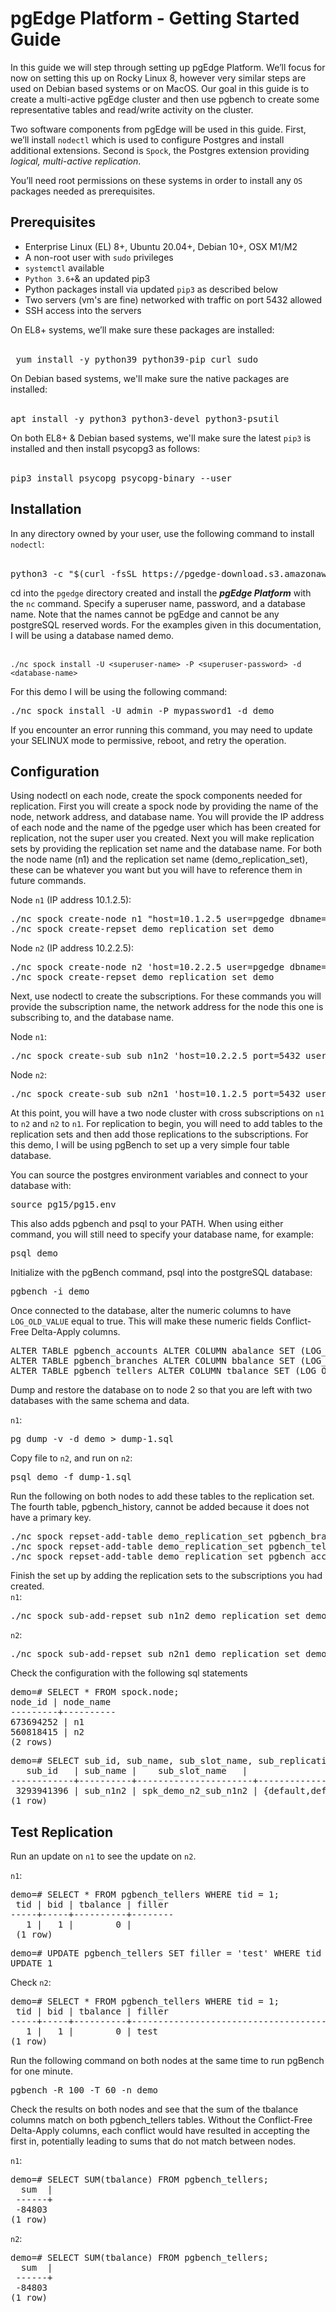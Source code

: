# pgEdge Platform - Getting Started Guide

In this guide we will step through setting up pgEdge Platform. We’ll focus for now on setting this up on Rocky Linux 8, however very similar steps are used on Debian based systems or on MacOS. Our goal in this guide is to create a multi-active pgEdge cluster and then use pgbench to create some representative tables and read/write activity on the cluster.

Two software components from pgEdge will be used in this guide. First, we’ll install `nodectl` which is used to configure Postgres and install additional extensions. Second is `Spock`, the Postgres extension providing *logical, multi-active replication*.

You’ll need root permissions on these systems in order to install any `OS` packages needed as prerequisites.

## Prerequisites
- Enterprise Linux (EL) 8+, Ubuntu 20.04+, Debian 10+, OSX M1/M2
- A non-root user with `sudo` privileges
- `systemctl` available
- `Python 3.6+`& an updated pip3
- Python packages install via updated `pip3` as described below
- Two servers (vm's are fine) networked with traffic on port 5432 allowed
- SSH access into the servers

On EL8+ systems, we’ll make sure these packages are installed:<br><br>
<pre>
 yum install -y python39 python39-pip curl sudo
</pre>

On Debian based systems, we'll make sure the native packages are installed:<br><br>
<pre>
apt install -y python3 python3-devel python3-psutil
</pre>

On both EL8+ & Debian based systems, we'll make sure the latest `pip3` is installed and
then install psycopg3 as follows:<br><br>
<pre>
pip3 install psycopg psycopg-binary --user
</pre>

## Installation
In any directory owned by your user, use the following command to install `nodectl`:<br><br>
<pre>
python3 -c "$(curl -fsSL https://pgedge-download.s3.amazonaws.com/REPO/install.py)"
</pre>

cd into the `pgedge` directory created and install the ***pgEdge Platform*** with the `nc` command. Specify a superuser name, password, and a database name. Note that the names cannot be pgEdge and cannot be any postgreSQL reserved words. For the examples given in this documentation, I will be using a database named demo.<br><br>
```
./nc spock install -U <superuser-name> -P <superuser-password> -d <database-name>
```

For this demo I will be using the following command:
<pre>
./nc spock install -U admin -P mypassword1 -d demo
</pre>


If you encounter an error running this command, you may need to update your SELINUX mode to permissive, reboot, and retry the operation.

## Configuration 
Using nodectl on each node, create the spock components needed for replication. First you will create a spock node by providing the name of the node, network address, and database name. You will provide the IP address of each node and the name of the pgedge user which has been created for replication, not the super user you created. Next you will make replication sets by providing the replication set name and the database name. For both the node name (n1) and the replication set name (demo_replication_set), these can be whatever you want but you will have to reference them in future commands.

Node `n1` (IP address 10.1.2.5):
<pre>
./nc spock create-node n1 "host=10.1.2.5 user=pgedge dbname=demo" demo
./nc spock create-repset demo_replication_set demo
</pre>

Node `n2` (IP address 10.2.2.5):
<pre>
./nc spock create-node n2 'host=10.2.2.5 user=pgedge dbname=demo' demo
./nc spock create-repset demo_replication_set demo
</pre>

Next, use nodectl to create the subscriptions. For these commands you will provide the subscription name, the network address for the node this one is subscribing to, and the database name.

Node `n1`:
<pre>
./nc spock create-sub sub_n1n2 'host=10.2.2.5 port=5432 user=pgedge dbname=demo' demo
</pre>

Node `n2`:
<pre>
./nc spock create-sub sub_n2n1 'host=10.1.2.5 port=5432 user=pgedge dbname=demo' demo
</pre>

At this point, you will have a two node cluster with cross subscriptions on `n1` to `n2` and `n2` to `n1`. For replication to begin, you will need to add tables to the replication sets and then add those replications to the subscriptions. For this demo, I will be using pgBench to set up a very simple four table database.

You can source the postgres environment variables and connect to your database with:
<pre>
source pg15/pg15.env
</pre>

This also adds pgbench and psql to your PATH. When using either command, you will still need to specify your database name, for example:
<pre>
psql demo
</pre>

Initialize with the pgBench command, psql into the postgreSQL database:
<pre>
pgbench -i demo
</pre>
 
Once connected to the database, alter the numeric columns to have `LOG_OLD_VALUE` equal to true.  This will make these numeric fields Conflict-Free Delta-Apply columns.
<pre>
ALTER TABLE pgbench_accounts ALTER COLUMN abalance SET (LOG_OLD_VALUE=true);
ALTER TABLE pgbench_branches ALTER COLUMN bbalance SET (LOG_OLD_VALUE=true);
ALTER TABLE pgbench_tellers ALTER COLUMN tbalance SET (LOG_OLD_VALUE=true);
</pre>

Dump and restore the database on to node 2 so that you are left with two databases with the same schema and data.<br> 

`n1`:
<pre>
pg_dump -v -d demo > dump-1.sql
</pre>

Copy file to `n2`, and run on `n2`:
<pre>
psql demo -f dump-1.sql
</pre>

Run the following on both nodes to add these tables to the replication set. The fourth table, pgbench_history, cannot be added because it does not have a primary key.
<pre>
./nc spock repset-add-table demo_replication_set pgbench_branches demo
./nc spock repset-add-table demo_replication_set pgbench_tellers demo
./nc spock repset-add-table demo_replication_set pgbench_accounts demo
</pre>

Finish the set up by adding the replication sets to the subscriptions you had created.<br>
`n1`:
<pre>
./nc spock sub-add-repset sub_n1n2 demo_replication_set demo
</pre>

`n2`:
<pre>
./nc spock sub-add-repset sub_n2n1 demo_replication_set demo
</pre>

Check the configuration with the following sql statements
<pre>
demo=# SELECT * FROM spock.node;
node_id | node_name
---------+----------
673694252 | n1
560818415 | n2
(2 rows)
</pre>
<pre>
demo=# SELECT sub_id, sub_name, sub_slot_name, sub_replication_sets  FROM spock.subscription;
   sub_id   | sub_name |	sub_slot_name 	|                	sub_replication_sets             
------------+----------+----------------------+--------------------------------------------------------
 3293941396 | sub_n1n2 | spk_demo_n2_sub_n1n2 | {default,default_insert_only,ddl_sql,demo_replication_set}
(1 row)
</pre>
## Test Replication
Run an update on `n1` to see the update on `n2`.

`n1`:
<pre>
demo=# SELECT * FROM pgbench_tellers WHERE tid = 1;
 tid | bid | tbalance | filler
-----+-----+----------+--------
   1 |   1 |    	0 |
 (1 row)
</pre>

<pre>
demo=# UPDATE pgbench_tellers SET filler = 'test' WHERE tid = 1;
UPDATE 1
</pre>

Check `n2`:
<pre>
demo=# SELECT * FROM pgbench_tellers WHERE tid = 1;
 tid | bid | tbalance | filler  	 
-----+-----+----------+--------------------------------------------------
   1 |   1 |    	0 | test                               
(1 row)
</pre>

Run the following command on both nodes at the same time to run pgBench for one minute. 
<pre>
pgbench -R 100 -T 60 -n demo
</pre>

Check the results on both nodes and see that the sum of the tbalance columns match on both pgbench_tellers tables. Without the Conflict-Free Delta-Apply columns, each conflict would have resulted in accepting the first in, potentially leading to sums that do not match between nodes.
 
`n1`:
<pre>
demo=# SELECT SUM(tbalance) FROM pgbench_tellers;
  sum  |
 ------+
 -84803
(1 row)
</pre>

`n2`:
<pre>
demo=# SELECT SUM(tbalance) FROM pgbench_tellers;
  sum  |
 ------+
 -84803
(1 row)
</pre>


